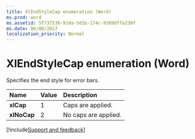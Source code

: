 ```yaml
---
title: XlEndStyleCap enumeration (Word)
ms.prod: word
ms.assetid: 5f737538-910a-5d1b-174c-9389dffa230f
ms.date: 06/08/2017
localization_priority: Normal
---
```



# XlEndStyleCap enumeration (Word)

Specifies the end style for error bars.



|Name|Value|Description|
|:-----|:-----|:-----|
| **xlCap**|1|Caps are applied.|
| **xlNoCap**|2|No caps are applied.|

[!include[Support and feedback](~/includes/feedback-boilerplate.md)]